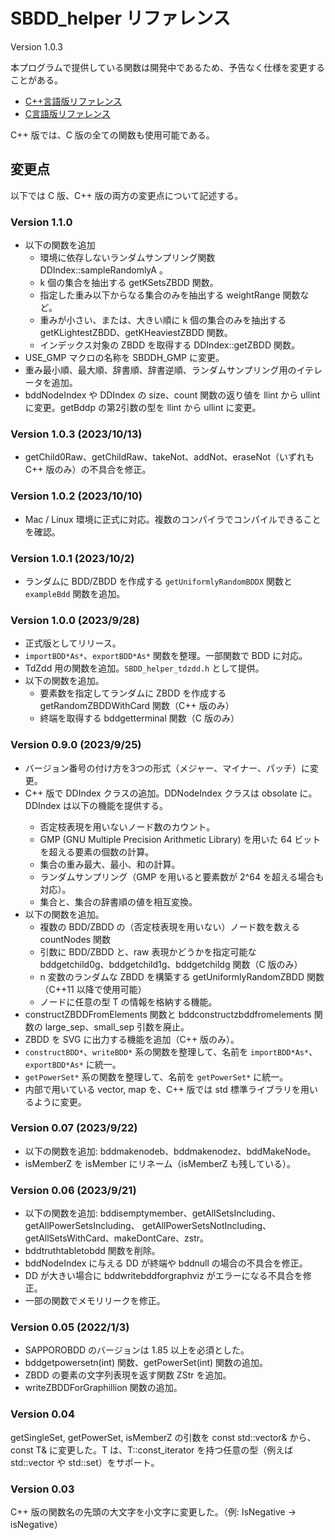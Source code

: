 # SBDD_helper リファレンス

Version 1.0.3

本プログラムで提供している関数は開発中であるため、予告なく仕様を変更することがある。

* [C++言語版リファレンス](reference_cpp.md)
* [C言語版リファレンス](reference_c.md)

C++ 版では、C 版の全ての関数も使用可能である。

## 変更点

以下では C 版、C++ 版の両方の変更点について記述する。

### Version 1.1.0

* 以下の関数を追加
    * 環境に依存しないランダムサンプリング関数 DDIndex::sampleRandomlyA 。
    * k 個の集合を抽出する getKSetsZBDD 関数。
    * 指定した重み以下からなる集合のみを抽出する weightRange 関数など。
    * 重みが小さい、または、大きい順に k 個の集合のみを抽出する getKLightestZBDD、getKHeaviestZBDD 関数。
    * インデックス対象の ZBDD を取得する DDIndex::getZBDD 関数。
* USE_GMP マクロの名称を SBDDH_GMP に変更。
* 重み最小順、最大順、辞書順、辞書逆順、ランダムサンプリング用のイテレータを追加。
* bddNodeIndex や DDIndex の size、count 関数の返り値を llint から ullint に変更。getBddp の第2引数の型を llint から ullint に変更。

### Version 1.0.3 (2023/10/13)

* getChild0Raw、getChildRaw、takeNot、addNot、eraseNot（いずれも C++ 版のみ）の不具合を修正。

### Version 1.0.2 (2023/10/10)

* Mac / Linux 環境に正式に対応。複数のコンパイラでコンパイルできることを確認。

### Version 1.0.1 (2023/10/2)

* ランダムに BDD/ZBDD を作成する `getUniformlyRandomBDDX` 関数と `exampleBdd` 関数を追加。

### Version 1.0.0 (2023/9/28)

* 正式版としてリリース。
* `importBDD*As*`、`exportBDD*As*` 関数を整理。一部関数で BDD に対応。
* TdZdd 用の関数を追加。`SBDD_helper_tdzdd.h` として提供。
* 以下の関数を追加。
    * 要素数を指定してランダムに ZBDD を作成する getRandomZBDDWithCard 関数（C++ 版のみ）
    * 終端を取得する bddgetterminal 関数（C 版のみ）

### Version 0.9.0 (2023/9/25)

* バージョン番号の付け方を3つの形式（メジャー、マイナー、パッチ）に変更。
* C++ 版で DDIndex<T> クラスの追加。DDNodeIndex クラスは obsolate に。DDIndex<T> は以下の機能を提供する。
    * 否定枝表現を用いないノード数のカウント。
    * GMP (GNU Multiple Precision Arithmetic Library) を用いた 64 ビットを超える要素の個数の計算。
    * 集合の重み最大、最小、和の計算。
    * ランダムサンプリング（GMP を用いると要素数が 2^64 を超える場合も対応）。
    * 集合と、集合の辞書順の値を相互変換。
* 以下の関数を追加。
    * 複数の BDD/ZBDD の（否定枝表現を用いない）ノード数を数える countNodes 関数
    * 引数に BDD/ZBDD と、raw 表現かどうかを指定可能な bddgetchild0g、bddgetchild1g、bddgetchildg 関数（C 版のみ）
    * n 変数のランダムな ZBDD を構築する getUniformlyRandomZBDD 関数（C++11 以降で使用可能）
    * ノードに任意の型 T の情報を格納する機能。
* constructZBDDFromElements 関数と bddconstructzbddfromelements 関数の large_sep、small_sep 引数を廃止。
* ZBDD を SVG に出力する機能を追加（C++ 版のみ）。
* `constructBDD*`、`writeBDD*` 系の関数を整理して、名前を `importBDD*As*`、`exportBDD*As*` に統一。
* `getPowerSet*` 系の関数を整理して、名前を `getPowerSet*` に統一。
* 内部で用いている vector, map を、C++ 版では std 標準ライブラリを用いるように変更。

### Version 0.07 (2023/9/22)

* 以下の関数を追加: bddmakenodeb、bddmakenodez、bddMakeNode。
* isMemberZ を isMember にリネーム（isMemberZ も残している）。

### Version 0.06 (2023/9/21)

* 以下の関数を追加: bddisemptymember、getAllSetsIncluding、getAllPowerSetsIncluding、
getAllPowerSetsNotIncluding、getAllSetsWithCard、makeDontCare、zstr。
* bddtruthtabletobdd 関数を削除。
* bddNodeIndex に与える DD が終端や bddnull の場合の不具合を修正。
* DD が大きい場合に bddwritebddforgraphviz がエラーになる不具合を修正。
* 一部の関数でメモリリークを修正。

### Version 0.05 (2022/1/3)

* SAPPOROBDD のバージョンは 1.85 以上を必須とした。
* bddgetpowersetn(int) 関数、getPowerSet(int) 関数の追加。
* ZBDD の要素の文字列表現を返す関数 ZStr を追加。
* writeZBDDForGraphillion 関数の追加。

### Version 0.04

getSingleSet, getPowerSet, isMemberZ の引数を const std::vector<bddvar>& から、
const T& に変更した。T は、T::const_iterator を持つ任意の型（例えば
std::vector<bddvar> や std::set<bddvar>）をサポート。

### Version 0.03

C++ 版の関数名の先頭の大文字を小文字に変更した。（例: IsNegative -> isNegative）
